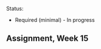 Status:
- Required (minimal) - In progress 

Assignment, Week 15
----------------------------------------
